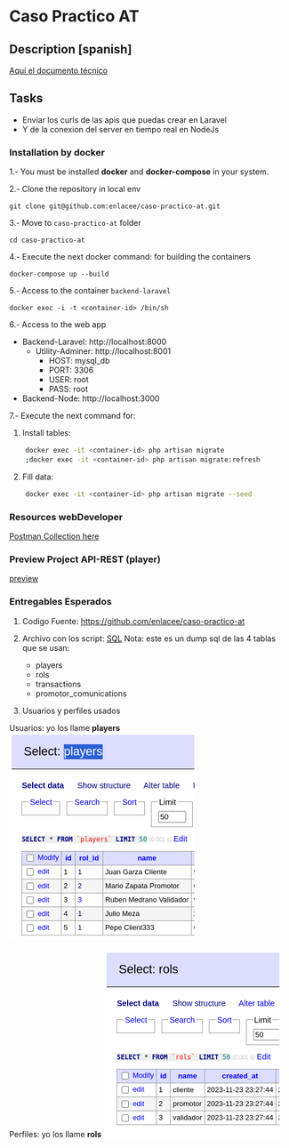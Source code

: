 
# Caso Practico AT

## Description [spanish]

[ Aquí el documento técnico ](./docs/caso-practico-AT.pdf)

## Tasks

- Enviar los curls de las apis que puedas crear en Laravel
- Y de la conexion del server en tiempo real en NodeJs

### Installation by docker

1.- You must be installed **docker** and **docker-compose** in your system.

2.- Clone the repository in local env

    git clone git@github.com:enlacee/caso-practico-at.git

3.- Move to `caso-practico-at` folder

    cd caso-practico-at

4.- Execute the next docker command: for building the containers

    docker-compose up --build

5.- Access to the container `backend-laravel`

    docker exec -i -t <container-id> /bin/sh

6.- Access to the web app

* Backend-Laravel: http://localhost:8000
    * Utility-Adminer: http://localhost:8001
        - HOST: mysql_db
        - PORT: 3306
        - USER: root
        - PASS: root
* Backend-Node: http://localhost:3000

7.- Execute the next command for:

1. Install tables:

```bash
    docker exec -it <container-id> php artisan migrate
    ;docker exec -it <container-id> php artisan migrate:refresh
```

2. Fill data:

```bash
    docker exec -it <container-id> php artisan migrate --seed
```

### Resources webDeveloper

[Postman Collection here](./docs/postman-collection/Caso-Practico-API-REST.postman_collection.json)


### Preview Project API-REST (player)

[preview](./docs/thumbnail.png)


### Entregables Esperados

1. Codigo Fuente: https://github.com/enlacee/caso-practico-at

2. Archivo con los script: [SQL](./docs/laravel_docker.sql)
    Nota: este es un dump sql de las 4 tablas que se usan:
    - players
    - rols
    - transactions
    - promotor_comunications

3. Usuarios y perfiles usados

Usuarios: yo los llame **players**
![usuarios](./docs/players.table.png)

Perfiles: yo los llame **rols**
![rols](./docs/roles.table.png)